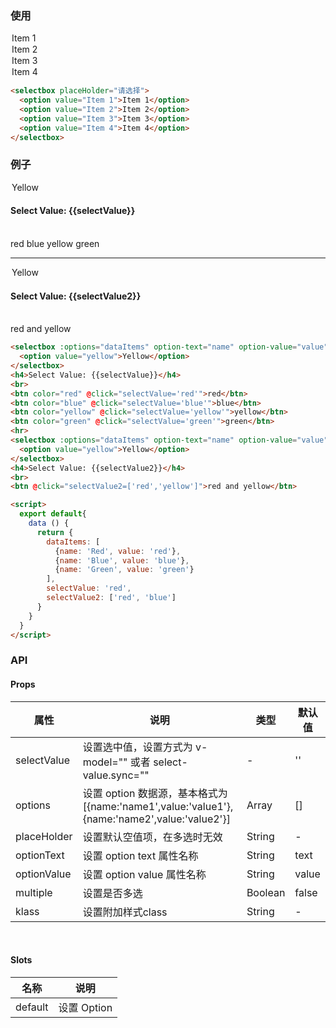 <row>
  <column :md=12>
  
  ### 使用
  
  <selectbox placeHolder="请选择">
    <option value="Item 1">Item 1</option>
    <option value="Item 2">Item 2</option>
    <option value="Item 3">Item 3</option>
    <option value="Item 4">Item 4</option>
  </selectbox>
  
  ```html
  <selectbox placeHolder="请选择">
    <option value="Item 1">Item 1</option>
    <option value="Item 2">Item 2</option>
    <option value="Item 3">Item 3</option>
    <option value="Item 4">Item 4</option>
  </selectbox>
  ```
  
  ### 例子
  
  <selectbox :options="dataItems" option-text="name" option-value="value" placeHolder="Please select" v-model="selectValue">
    <option value="yellow">Yellow</option>
  </selectbox>
  <h4>Select Value: {{selectValue}}</h4>
  <br>
  <btn color="red" @click="selectValue='red'">red</btn>
  <btn color="blue" @click="selectValue='blue'">blue</btn>
  <btn color="yellow" @click="selectValue='yellow'">yellow</btn>
  <btn color="green" @click="selectValue='green'">green</btn>
  <hr>
  <selectbox :options="dataItems" option-text="name" option-value="value" placeHolder="Please select" v-model="selectValue2" multiple>
    <option value="yellow">Yellow</option>
  </selectbox>
  <h4>Select Value: {{selectValue2}}</h4>
  <br>
  <btn @click="selectValue2=['red','yellow']">red and yellow</btn>
  
  <script>
    export default{
      data () {
        return {
          dataItems: [
            {name: 'Red', value: 'red'},
            {name: 'Blue', value: 'blue'},
            {name: 'Green', value: 'green'}
          ],
          selectValue: 'red',
          selectValue2: ['red', 'blue']
        }
      }
    }
  </script>
  
  <p></p>
  
  ```html
  <selectbox :options="dataItems" option-text="name" option-value="value" placeHolder="Please select" v-model="selectValue">
    <option value="yellow">Yellow</option>
  </selectbox>
  <h4>Select Value: {{selectValue}}</h4>
  <br>
  <btn color="red" @click="selectValue='red'">red</btn>
  <btn color="blue" @click="selectValue='blue'">blue</btn>
  <btn color="yellow" @click="selectValue='yellow'">yellow</btn>
  <btn color="green" @click="selectValue='green'">green</btn>
  <hr>
  <selectbox :options="dataItems" option-text="name" option-value="value" placeHolder="Please select" v-model="selectValue2" multiple>
    <option value="yellow">Yellow</option>
  </selectbox>
  <h4>Select Value: {{selectValue2}}</h4>
  <br>
  <btn @click="selectValue2=['red','yellow']">red and yellow</btn>
  
  <script>  
    export default{
      data () {
        return {
          dataItems: [
            {name: 'Red', value: 'red'},
            {name: 'Blue', value: 'blue'},
            {name: 'Green', value: 'green'}
          ],
          selectValue: 'red',
          selectValue2: ['red', 'blue']
        }
      }
    }
  </script>
  ```
  
  ### API
  
  <portlet title="Radio" icon="map-signs" theme="light" bordered>
  
  #### Props
  
  <div class="table-scrollable table-scrollable-borderless">
      <table class="table table-hover table-bordered">
          <thead>
              <tr class="uppercase">
                  <th> 属性 </th>
                  <th> 说明 </th>
                  <th> 类型 </th>
                  <th> 默认值 </th>
              </tr>
          </thead>
          <tbody>
              <tr>
                  <td> selectValue </td>
                  <td> 设置选中值，设置方式为 v-model="" 或者 select-value.sync="" </td>
                  <td> - </td>
                  <td> '' </td>
              </tr>
              <tr>
                  <td> options </td>
                  <td> 设置 option 数据源，基本格式为 [{name:'name1',value:'value1'},{name:'name2',value:'value2'}] </td>
                  <td> Array </td>
                  <td> [] </td>
              </tr>
              <tr>
                  <td> placeHolder </td>
                  <td> 设置默认空值项，在多选时无效  </td>
                  <td> String </td>
                  <td> - </td>
              </tr>
              <tr>
                  <td> optionText </td>
                  <td> 设置 option text 属性名称 </td>
                  <td> String </td>
                  <td> text </td>
              </tr>
              <tr>
                  <td> optionValue </td>
                  <td> 设置 option value 属性名称 </td>
                  <td> String </td>
                  <td> value </td>
              </tr>
              <tr>
                  <td> multiple </td>
                  <td> 设置是否多选 </td>
                  <td> Boolean </td>
                  <td> false </td>
              </tr>
              <tr>
                  <td> klass </td>
                  <td> 设置附加样式class </td>
                  <td> String </td>
                  <td> - </td>
              </tr>
          </tbody>
      </table>
  </div>
  
  <br>
  
  #### Slots
  
  <div class="table-scrollable table-scrollable-borderless">
      <table class="table table-hover table-bordered">
          <thead>
              <tr class="uppercase">
                  <th> 名称 </th>
                  <th> 说明 </th>
              </tr>
          </thead>
          <tbody>
              <tr>
                  <td> default </td>
                  <td> 设置 Option </td>
              </tr>
          </tbody>
      </table>
  </div>
  
  </portlet>
  
  </column>
</row>
